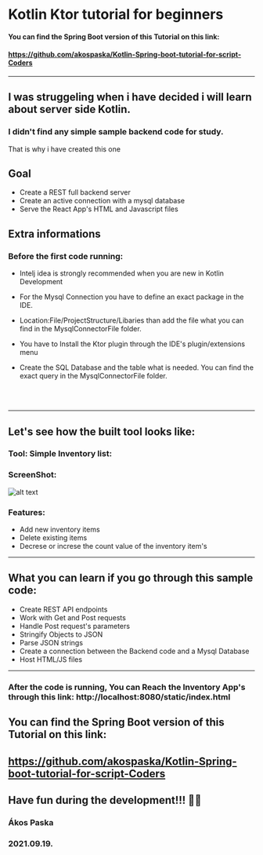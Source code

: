 # Kotlin Ktor tutorial for beginners

#### You can find the Spring Boot version of this Tutorial on this link:

#### https://github.com/akospaska/Kotlin-Spring-boot-tutorial-for-script-Coders

---

## I was struggeling when i have decided i will learn about server side Kotlin.

### I didn't find any simple sample backend code for study.

That is why i have created this one

## Goal

- Create a REST full backend server
- Create an active connection with a mysql database
- Serve the React App's HTML and Javascript files

## Extra informations

### Before the first code running:

- Intelj idea is strongly recommended when you are new in Kotlin Development
- For the Mysql Connection you have to define an exact package in the IDE.
- Location:File/ProjectStructure/Libaries than add the file what you can find in the MysqlConnectorFile folder.
- You have to Install the Ktor plugin through the IDE's plugin/extensions menu
- Create the SQL Database and the table what is needed. You can find the exact query in the MysqlConnectorFile folder.

  <br>
  <br>

---

## Let's see how the built tool looks like:

### Tool: Simple Inventory list:

### ScreenShot:

![alt text](https://referenceprojects-abkno.run-eu-central1.goorm.io/src/github/kotlin/ktortutorial/inventoryphoto.png)

### Features:

- Add new inventory items
- Delete existing items
- Decrese or increse the count value of the inventory item's

---

## What you can learn if you go through this sample code:

- Create REST API endpoints
- Work with Get and Post requests
- Handle Post request's parameters
- Stringify Objects to JSON
- Parse JSON strings
- Create a connection between the Backend code and a Mysql Database
- Host HTML/JS files

---

### After the code is running, You can Reach the Inventory App's through this link: http://localhost:8080/static/index.html

## You can find the Spring Boot version of this Tutorial on this link:

## https://github.com/akospaska/Kotlin-Spring-boot-tutorial-for-script-Coders

## Have fun during the development!!! 🎉🎉

### Ákos Paska

### 2021.09.19.
